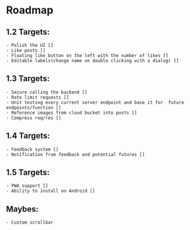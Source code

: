 # Roadmap

## 1.2 Targets:
    - Polish the UI []
    - Like posts []
    - Floating like button on the left with the number of likes []
    - Editable labels(change name on double clicking with a dialog) []

## 1.3 Targets:
    - Secure calling the backend []
    - Rate limit requests []
    - Unit testing every current server endpoint and base it for  future endpoints/function []
    - Reference images from cloud bucket into posts []
    - Compress req/res []

## 1.4 Targets: 
    - Feedback system []
    - Notification from feedback and potential futures []

## 1.5 Targets:
    - PWA support []
    - Ability to install on Android []


## Maybes:
    - Custom scrollbar